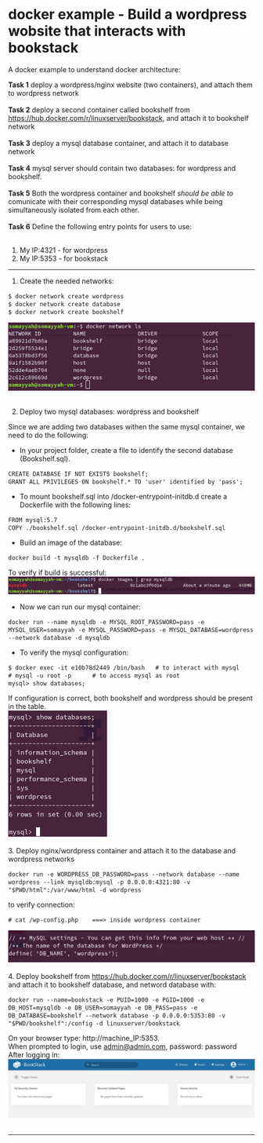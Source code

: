 # docker example - Build a wordpress wobsite that interacts with bookstack

A docker example to understand docker architecture:

**Task 1** deploy a wordpress/nginx website (two containers), and attach them to wordpress network<br><br>
**Task 2** deploy a second container called bookshelf from https://hub.docker.com/r/linuxserver/bookstack, and attach it to bookshelf network<br><br>
**Task 3** deploy a mysql database container, and attach it to database network<br><br>
**Task 4** mysql server should contain two databases: for wordpress and bookshelf.<br><br>
**Task 5** Both the wordpress container and bookshelf *_should be able to_* comunicate with their corresponding mysql databases while being simultaneously isolated from each other.<br><br>
**Task 6** Define the following entry points for users to use:<br><br>
1. My IP:4321 - for wordpress<br>
2. My IP:5353 - for bookstack<br>

_________________________________________________________________________________________________________________________

1. Create the needed networks:<br>
  ```
  $ docker network create wordpress
  $ docker network create database
  $ docker network create bookshelf
  ```
  ![docker network ls](https://github.com/Somayyah/dockertask/blob/master/networkls.png)<br><br>
  
2. Deploy two mysql databases: wordpress and bookshelf<br>

Since we are adding two databases withen the same mysql container, we need to do the following:<br>
  * In your project folder, create a file to identify the second database (Bookshelf.sql).<br>
  ```
  CREATE DATABASE IF NOT EXISTS bookshelf;
  GRANT ALL PRIVILEGES ON bookshelf.* TO 'user' identified by 'pass';
  ```
  * To mount bookshelf.sql into /docker-entrypoint-initdb.d create a Dockerfile with the following lines:<br>
  ```
  FROM mysql:5.7
COPY ./bookshelf.sql /docker-entrypoint-initdb.d/bookshelf.sql
  ```
  * Build an image of the database:<br>
  ```
  docker build -t mysqldb -f Dockerfile .
  ```
To verify if build is successful:<br>
![mysqldb image](https://github.com/Somayyah/dockertask/blob/master/mysqldb.png)<br>
* Now we can run our mysql container:<br>
```
docker run --name mysqldb -e MYSQL_ROOT_PASSWORD=pass -e MYSQL_USER=somayyah -e MYSQL_PASSWORD=pass -e MYSQL_DATABASE=wordpress  --network database -d mysqldb
```
* To verify the mysql configuration:
```
$ docker exec -it e10b78d2449 /bin/bash   # to interact with mysql
# mysql -u root -p      # to access mysql as root
mysql> show databases;
```
If configuration is correct, both bookshelf and wordpress should be present in the table.<br>
![show databases](https://github.com/Somayyah/dockertask/blob/master/showdb.png)<br><br>
3. Deploy nginx/wordpress container and attach it to the database and wordpress networks<br>
```
docker run -e WORDPRESS_DB_PASSWORD=pass --network database --name wordpress --link mysqldb:mysql -p 0.0.0.0:4321:80 -v "$PWD/html":/var/www/html -d wordpress
```
to verify connection:<br>
  ```
# cat /wp-config.php    ===> inside wordpress container
  ```
![connected?](https://github.com/Somayyah/dockertask/blob/master/connected.png)<br><br>
4. Deploy bookshelf from https://hub.docker.com/r/linuxserver/bookstack and attach it to bookshelf database, and netword
database with:<br>
```
docker run --name=bookstack -e PUID=1000 -e PGID=1000 -e DB_HOST=mysqldb -e DB_USER=somayyah -e DB_PASS=pass -e DB_DATABASE=bookshelf --network database -p 0.0.0.0:5353:80 -v "$PWD/bookshelf":/config -d linuxserver/bookstack
```
On your browser type: http://machine_IP:5353.<br>
When prompted to login, use admin@admin.com, password: password<br>
After logging in: <br>
![logged in](https://github.com/Somayyah/dockertask/blob/master/logedin.png)<br><br>

____________________________________________________________________________________________________________________________


